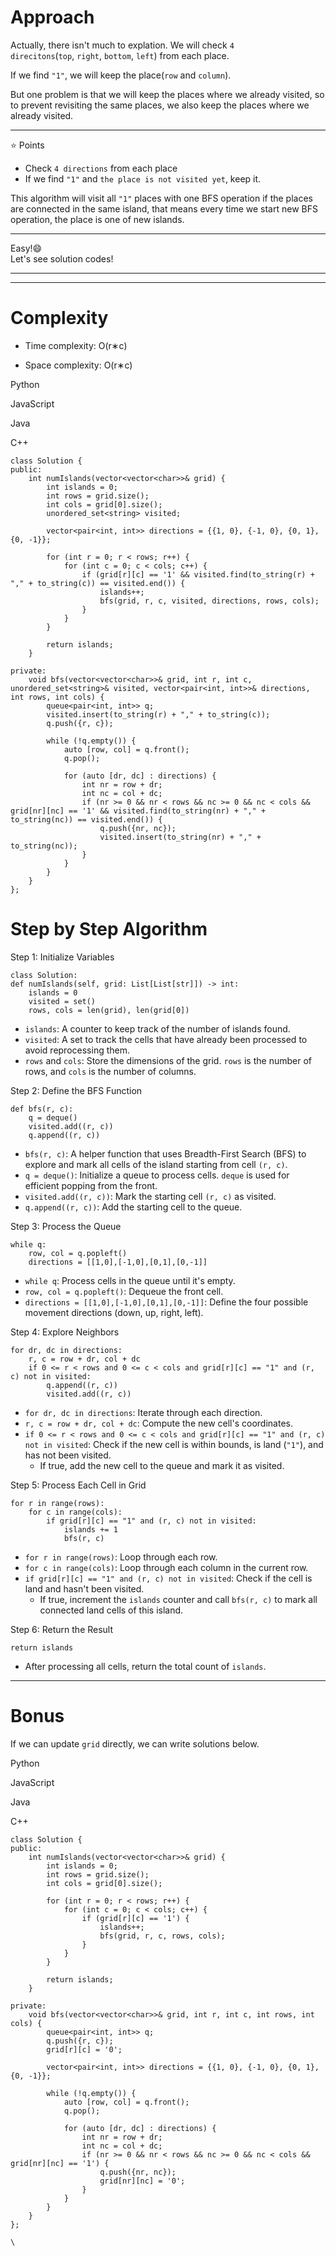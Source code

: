 Approach
========

Actually, there isn't much to explation. We will check `4 direcitons`(`top`, `right`, `bottom`, `left`) from each place.

If we find `"1"`, we will keep the place(`row` and `column`).

But one problem is that we will keep the places where we already visited, so to prevent revisiting the same places, we also keep the places where we already visited.

* * * * *

⭐️ Points

-   Check `4 directions` from each place
-   If we find `"1"` and `the place is not visited yet`, keep it.

This algorithm will visit all `"1"` places with one BFS operation if the places are connected in the same island, that means every time we start new BFS operation, the place is one of new islands.

* * * * *

Easy!😄\
Let's see solution codes!

* * * * *

[](https://youtu.be/bU_dXCOWHls)

* * * * *

Complexity
==========

-   Time complexity: O(r∗c)

-   Space complexity: O(r∗c)

Python

JavaScript

Java

C++

```
class Solution {
public:
    int numIslands(vector<vector<char>>& grid) {
        int islands = 0;
        int rows = grid.size();
        int cols = grid[0].size();
        unordered_set<string> visited;

        vector<pair<int, int>> directions = {{1, 0}, {-1, 0}, {0, 1}, {0, -1}};

        for (int r = 0; r < rows; r++) {
            for (int c = 0; c < cols; c++) {
                if (grid[r][c] == '1' && visited.find(to_string(r) + "," + to_string(c)) == visited.end()) {
                    islands++;
                    bfs(grid, r, c, visited, directions, rows, cols);
                }
            }
        }

        return islands;
    }

private:
    void bfs(vector<vector<char>>& grid, int r, int c, unordered_set<string>& visited, vector<pair<int, int>>& directions, int rows, int cols) {
        queue<pair<int, int>> q;
        visited.insert(to_string(r) + "," + to_string(c));
        q.push({r, c});

        while (!q.empty()) {
            auto [row, col] = q.front();
            q.pop();

            for (auto [dr, dc] : directions) {
                int nr = row + dr;
                int nc = col + dc;
                if (nr >= 0 && nr < rows && nc >= 0 && nc < cols && grid[nr][nc] == '1' && visited.find(to_string(nr) + "," + to_string(nc)) == visited.end()) {
                    q.push({nr, nc});
                    visited.insert(to_string(nr) + "," + to_string(nc));
                }
            }
        }
    }
};
```

Step by Step Algorithm
======================

Step 1: Initialize Variables

```
class Solution:
def numIslands(self, grid: List[List[str]]) -> int:
    islands = 0
    visited = set()
    rows, cols = len(grid), len(grid[0])
```

-   `islands`: A counter to keep track of the number of islands found.
-   `visited`: A set to track the cells that have already been processed to avoid reprocessing them.
-   `rows` and `cols`: Store the dimensions of the grid. `rows` is the number of rows, and `cols` is the number of columns.

Step 2: Define the BFS Function

```
def bfs(r, c):
    q = deque()
    visited.add((r, c))
    q.append((r, c))
```

-   `bfs(r, c)`: A helper function that uses Breadth-First Search (BFS) to explore and mark all cells of the island starting from cell `(r, c)`.
-   `q = deque()`: Initialize a queue to process cells. `deque` is used for efficient popping from the front.
-   `visited.add((r, c))`: Mark the starting cell `(r, c)` as visited.
-   `q.append((r, c))`: Add the starting cell to the queue.

Step 3: Process the Queue

```
while q:
    row, col = q.popleft()
    directions = [[1,0],[-1,0],[0,1],[0,-1]]
```

-   `while q`: Process cells in the queue until it's empty.
-   `row, col = q.popleft()`: Dequeue the front cell.
-   `directions = [[1,0],[-1,0],[0,1],[0,-1]]`: Define the four possible movement directions (down, up, right, left).

Step 4: Explore Neighbors

```
for dr, dc in directions:
    r, c = row + dr, col + dc
    if 0 <= r < rows and 0 <= c < cols and grid[r][c] == "1" and (r, c) not in visited:
        q.append((r, c))
        visited.add((r, c))
```

-   `for dr, dc in directions`: Iterate through each direction.
-   `r, c = row + dr, col + dc`: Compute the new cell's coordinates.
-   `if 0 <= r < rows and 0 <= c < cols and grid[r][c] == "1" and (r, c) not in visited`: Check if the new cell is within bounds, is land (`"1"`), and has not been visited.
    -   If true, add the new cell to the queue and mark it as visited.

Step 5: Process Each Cell in Grid

```
for r in range(rows):
    for c in range(cols):
        if grid[r][c] == "1" and (r, c) not in visited:
            islands += 1
            bfs(r, c)
```

-   `for r in range(rows)`: Loop through each row.
-   `for c in range(cols)`: Loop through each column in the current row.
-   `if grid[r][c] == "1" and (r, c) not in visited`: Check if the cell is land and hasn't been visited.
    -   If true, increment the `islands` counter and call `bfs(r, c)` to mark all connected land cells of this island.

Step 6: Return the Result

```
return islands
```

-   After processing all cells, return the total count of `islands`.

* * * * *

Bonus
=====

If we can update `grid` directly, we can write solutions below.

Python

JavaScript

Java

C++

```
class Solution {
public:
    int numIslands(vector<vector<char>>& grid) {
        int islands = 0;
        int rows = grid.size();
        int cols = grid[0].size();

        for (int r = 0; r < rows; r++) {
            for (int c = 0; c < cols; c++) {
                if (grid[r][c] == '1') {
                    islands++;
                    bfs(grid, r, c, rows, cols);
                }
            }
        }

        return islands;
    }

private:
    void bfs(vector<vector<char>>& grid, int r, int c, int rows, int cols) {
        queue<pair<int, int>> q;
        q.push({r, c});
        grid[r][c] = '0';

        vector<pair<int, int>> directions = {{1, 0}, {-1, 0}, {0, 1}, {0, -1}};

        while (!q.empty()) {
            auto [row, col] = q.front();
            q.pop();

            for (auto [dr, dc] : directions) {
                int nr = row + dr;
                int nc = col + dc;
                if (nr >= 0 && nr < rows && nc >= 0 && nc < cols && grid[nr][nc] == '1') {
                    q.push({nr, nc});
                    grid[nr][nc] = '0';
                }
            }
        }
    }
};
```

`\
`

